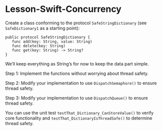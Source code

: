 # Lesson-Swift-Concurrency

Create a class conforming to the protocol `SafeStringDictionary` (see `SafeDictionary1` as a starting point):

```
public protocol SafeStringDictionary {
   func add(key: String, value: String)
   func delete(key: String)
   func get(key: String) -> String?
}
```

We’ll keep everything as String’s for now to keep the data part simple.  

Step 1: Implement the functions without worrying about thread safety.

Step 2: Modify your implementation to use `DispatchSemaphore()` to ensure thread safety.

Step 3: Modify your implementation to use `DispatchQueue()` to ensure thread safety.

You can use the unit test `testThat_Dictionary_CanStoreValue()` to verify core functionality and `testThat_DictionaryIsThreadSafe()` to determine thread safety.

